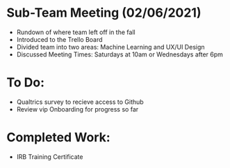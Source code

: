 
# Sub-Team Meeting (02/06/2021)
- Rundown of where team left off in the fall
- Introduced to the Trello Board
- Divided team into two areas: Machine Learning and UX/UI Design
- Discussed Meeting Times: Saturdays at 10am or Wednesdays after 6pm

# To Do:
- Qualtrics survey to recieve access to Github
- Review vip Onboarding for progress so far

# Completed Work:
- IRB Training Certificate
